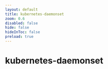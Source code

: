```yaml
---
layout: default 
title: kubernetes-daemonset  
zoom: 0.6   
disabled: false 
hide: false 
hideInToc: false    
preload: true   
---
```



# kubernetes-daemonset   
